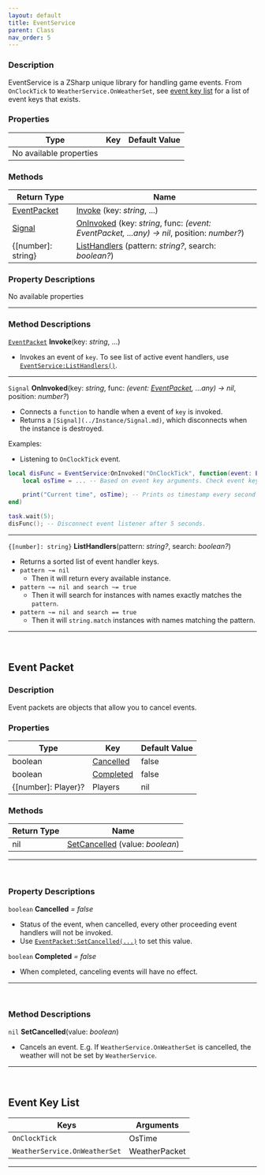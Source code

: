 ```yaml
---
layout: default
title: EventService
parent: Class
nav_order: 5
---
```


### Description
EventService is a ZSharp unique library for handling game events. From `OnClockTick` to `WeatherService.OnWeatherSet`, see [event key list](#eventkeys) for a list of event keys that exists.

### Properties

| Type | Key | Default Value |  
| --- | --- | --- |
| No available properties |

### Methods

| Return Type | Name |
| --- | --- |
| [EventPacket](#eventpacket) | [Invoke](#invoke) (key: *string*, ...) |
| [Signal](../Instance/Signal.md) | [OnInvoked](#oninvoked) (key: *string*, func: *(event: EventPacket, ...any) -> nil*, position: *number?*) |
| {[number]: string} | [ListHandlers](#listhandlers) (pattern: *string?*, search: *boolean?*) |

### Property Descriptions
No available properties

---
### Method Descriptions

<a name="invoke"></a>
[`EventPacket`](#eventpacket) **Invoke**(key: *string*, ...)
- Invokes an event of `key`. To see list of active event handlers, use [`EventService:ListHandlers()`](#listhandlers).

---

<a name="oninvoked"></a>
`Signal` **OnInvoked**(key: *string*, func: *(event: [EventPacket](#eventpacket), ...any) -> nil*, position: *number?*)
- Connects a `function` to handle when a event of `key` is invoked.
- Returns a `[Signal](../Instance/Signal.md)`, which disconnects when the instance is destroyed.

Examples:
- Listening to `OnClockTick` event.

```lua
local disFunc = EventService:OnInvoked("OnClockTick", function(event: EventPacket, ...)
    local osTime = ... -- Based on event key arguments. Check event key list.

    print("Current time", osTime); -- Prints os timestamp every second when the clock ticks.
end)

task.wait(5);
disFunc(); -- Disconnect event listener after 5 seconds.
```

---

<a name="listhandlers"></a>
`{[number]: string}` **ListHandlers**(pattern: *string?*, search: *boolean?*)
- Returns a sorted list of event handler keys.
- `pattern ~= nil`
	- Then it will return every available instance.
- `pattern ~= nil and search ~= true` 
	- Then it will search for instances with names exactly matches the `pattern`.
- `pattern ~= nil and search == true`
	- Then it will `string.match` instances with names matching the pattern.

---
<br>

## Event Packet
<a name="eventpacket"></a>

### Description
Event packets are objects that allow you to cancel events.

### Properties

| Type | Key | Default Value |  
| --- | --- | --- |
| boolean | [Cancelled](#cancelled) | false |
| boolean | [Completed](#completed) | false |
| {[number]: Player}? | Players | nil |


### Methods

| Return Type | Name |
| --- | --- |
| nil | [SetCancelled](#setcancelled) (value: *boolean*) |

---
<br>

### Property Descriptions

<a name="cancelled"></a>
`boolean` **Cancelled** *= false*
- Status of the event, when cancelled, every other proceeding event handlers will not be invoked.
- Use [`EventPacket:SetCancelled(...)`](#setcancelled) to set this value.

<a name="completed"></a>
`boolean` **Completed** *= false*
- When completed, canceling events will have no effect.

---
<br>

### Method Descriptions

<a name="setcancelled"></a>
`nil` **SetCancelled**(value: *boolean*)
- Cancels an event. E.g. If `WeatherService.OnWeatherSet` is cancelled, the weather will not be set by `WeatherService`.

---
<br>

## Event Key List
<a name="eventkeys"></a>

| Keys | Arguments |
| --- | --- |
| `OnClockTick` | OsTime |
| `WeatherService.OnWeatherSet` | WeatherPacket |

---